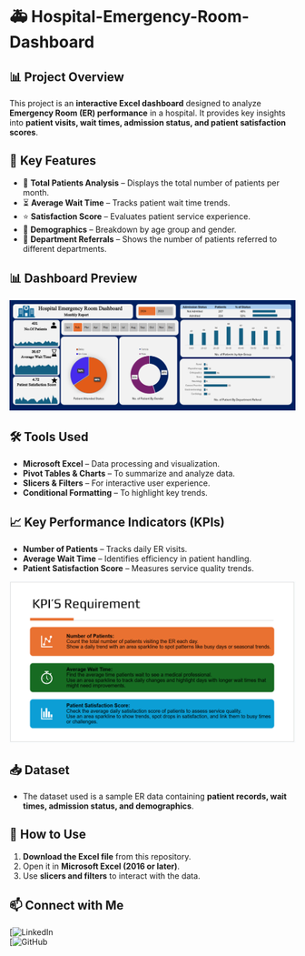 # 🚑 Hospital-Emergency-Room-Dashboard
## 📊 Project Overview  
This project is an **interactive Excel dashboard** designed to analyze **Emergency Room (ER) performance** in a hospital. It provides key insights into **patient visits, wait times, admission status, and patient satisfaction scores**.  

## 🔑 Key Features  
- 📌 **Total Patients Analysis** – Displays the total number of patients per month.  
- ⏳ **Average Wait Time** – Tracks patient wait time trends.  
- ⭐ **Satisfaction Score** – Evaluates patient service experience.  
- 👥 **Demographics** – Breakdown by age group and gender.  
- 🏥 **Department Referrals** – Shows the number of patients referred to different departments.  

## 📊 Dashboard Preview  
![Hospital Emergency Room Dashboard](https://raw.githubusercontent.com/yuktichauhan123/Hospital-Emergency-Room-Dashboard/2595f3c732f39105b0447b3e607bf8050e00896d/Hospital_Dashboard.png)  

## 🛠 Tools Used  
- **Microsoft Excel** – Data processing and visualization.  
- **Pivot Tables & Charts** – To summarize and analyze data.  
- **Slicers & Filters** – For interactive user experience.  
- **Conditional Formatting** – To highlight key trends.  

## 📈 Key Performance Indicators (KPIs)  
- **Number of Patients** – Tracks daily ER visits.  
- **Average Wait Time** – Identifies efficiency in patient handling.  
- **Patient Satisfaction Score** – Measures service quality trends.  

![KPIs Requirement](https://raw.githubusercontent.com/yuktichauhan123/Hospital-Emergency-Room-Dashboard/2595f3c732f39105b0447b3e607bf8050e00896d/Hospital_KPIs.png)  

## 📥 Dataset  
- The dataset used is a sample ER data containing **patient records, wait times, admission status, and demographics**.  

## 🚀 How to Use  
1. **Download the Excel file** from this repository.  
2. Open it in **Microsoft Excel (2016 or later)**.  
3. Use **slicers and filters** to interact with the data.  

## 📫 Connect with Me  
[![LinkedIn](www.linkedin.com/in/yukti-chauhan/)  
[![GitHub](https://github.com/yuktichauhan123)  
